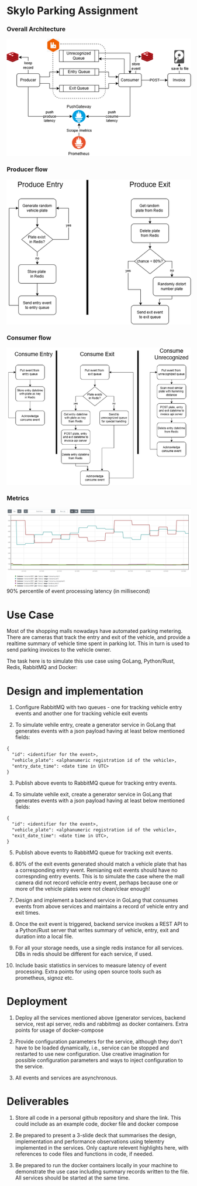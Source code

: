 # Skylo Parking Assignment

### Overall Architecture
![](images/architecture.png)

### Producer flow
![](images/producer.png)

### Consumer flow
![](images/consumer.png)

### Metrics
![](images/latency.png)
90% percentile of event processing latency (in millisecond)

# Use Case
Most of the shopping malls nowadays have automated parking metering. There are cameras that track the entry and exit of the vehicle, and provide a realtime summary of vehicle time spent in parking lot. This in turn is used to send parking invoices to the vehicle owner.


The task here is to simulate this use case using GoLang, Python/Rust, Redis, RabbitMQ and Docker:


# Design and implementation

1. Configure RabbitMQ with two queues - one for tracking vehicle entry events and another one for tracking vehicle exit events

2. To simulate vehile entry, create a generator service in GoLang that generates events with a json payload having at least below mentioned fields:
  ```
  {
    "id": <identifier for the event>,
    "vehicle_plate": <alphanumeric registration id of the vehicle>,
    "entry_date_time": <date time in UTC>
  }
  ```

3. Publish above events to RabbitMQ queue for tracking entry events.

4. To simulate vehile exit, create a generator service in GoLang that generates events with a json payload having at least below mentioned fields:
  ```
  {
    "id": <identifier for the event>,
    "vehicle_plate": <alphanumeric registration id of the vehicle>,
    "exit_date_time": <date time in UTC>,
  }
  ```

5. Publish above events to RabbitMQ queue for tracking exit events.

6. 80% of the exit events generated should match a vehicle plate that has a corresponding entry event. Remianing exit events should have no correspnding entry events. This is to simulate the case where the mall camera did not record vehicle entry event, perhaps because one or more of the vehicle plates were not clean/clear enough!

7. Design and implement a backend service in GoLang that consumes events from above services and maintains a record of vehicle entry and exit times.

8. Once the exit event is triggered, backend service invokes a REST API to a Python/Rust server that writes summary of vehicle, entry, exit and duration into a local file.

9. For all your storage needs, use a single redis instance for all services. DBs in redis should be different for each service, if used.

10. Include basic statistics in services to measure latency of event processing. Extra points for using open source tools such as prometheus, signoz etc.

# Deployment

1. Deploy all the services mentioned above (generator services, backend service, rest api server, redis and rabbitmq) as docker containers. Extra points for usage of docker-compose

2. Provide configuration parameters for the service, although they don't have to be loaded dynamically, i.e., service can be stopped and restarted to use new configuration. Use creative imagination for possible configuration parameters and ways to inject configuration to the service.

3. All events and services are asynchronous.

# Deliverables

1. Store all code in a personal github repository and share the link. This could include as an example code, docker file and docker compose

2. Be prepared to present a 3-slide deck that summarises the design, implementation and performance observations using telemtry implemented in the services. Only capture relevent highlights here, with references to code files and functions in code, if needed.

3. Be prepared to run the docker containers locally in your machine to demonstrate the use case including summary records written to the file. All services should be started at the same time.

